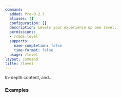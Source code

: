 ```yaml
---
command:
  added: Pre-0.2.7
  aliases: []
  configuration: []
  description: Levels your experience up one level.
  permissions:
  - rcmds.level
  supports:
    name-completion: false
    time-format: false
  usage: /level
layout: command
title: /level
---
```


In-depth content, and...

### Examples



